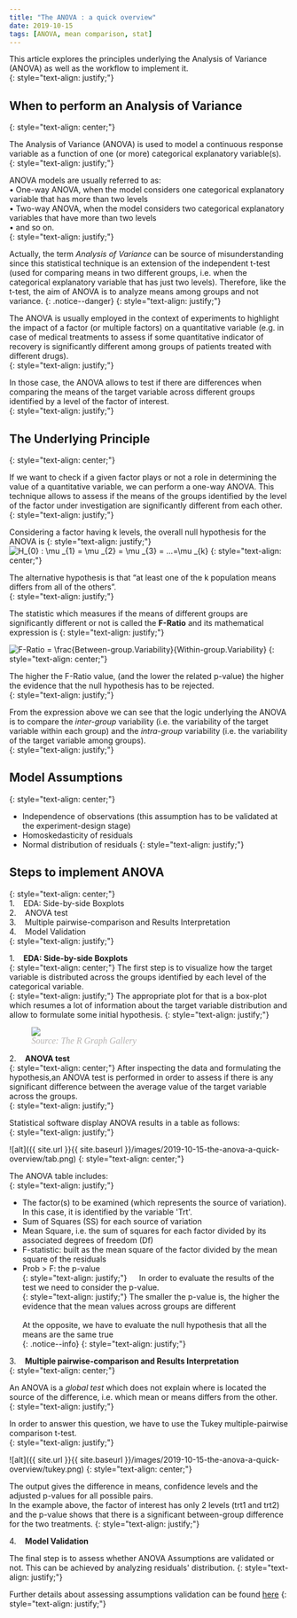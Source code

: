 ```yaml
---
title: "The ANOVA : a quick overview"
date: 2019-10-15
tags: [ANOVA, mean comparison, stat]
---
```


This article explores the principles underlying the Analysis of Variance (ANOVA) as well as the workflow to implement it.<br>
{: style="text-align: justify;"}

## When to perform an Analysis of Variance<br>
{: style="text-align: center;"}

The Analysis of Variance (ANOVA) is used to model a continuous response variable as a function of one (or more) categorical explanatory variable(s).<br>
{: style="text-align: justify;"}

ANOVA models are usually referred to as:<br>
•   One-way ANOVA, when the model considers one categorical explanatory variable that has more than two levels<br>
•   Two-way ANOVA, when the model considers two categorical explanatory variables that have more than two levels<br>
•   and so on.<br>
{: style="text-align: justify;"}

Actually, the term *Analysis of Variance* can be source of misunderstanding since this statistical technique is an extension of the independent t-test (used for comparing means in two different groups, i.e. when the categorical explanatory variable that has just two levels). Therefore, like the t-test, the aim of ANOVA is to analyze means among groups and not variance.
{: .notice--danger}
{: style="text-align: justify;"}

The ANOVA is usually employed in the context of experiments to highlight the impact of a factor (or multiple factors) on a quantitative variable (e.g. in case of medical treatments to assess if some quantitative indicator of recovery is significantly different among groups of patients treated with different drugs).<br>
{: style="text-align: justify;"}

In those case, the ANOVA allows to test if there are differences when comparing the means of the target variable across different groups identified by a level of the factor of interest.<br>
{: style="text-align: justify;"}

## The Underlying Principle<br>
{: style="text-align: center;"}

If we want to check if a given factor plays or not a role in determining the value of a quantitative variable, we can perform a one-way ANOVA. This technique allows to assess if the means of the groups identified by the level of the factor under investigation are significantly different from each other.<br>
{: style="text-align: justify;"}

Considering a factor having k levels, the overall null hypothesis for the ANOVA is
{: style="text-align: justify;"}
<img src="https://latex.codecogs.com/svg.latex?\fn_cs&space;H_{0}&space;:&space;\mu&space;_{1}&space;=&space;\mu&space;_{2}&space;=&space;\mu&space;_{3}&space;=&space;...=\mu&space;_{k}" title="H_{0} : \mu _{1} = \mu _{2} = \mu _{3} = ...=\mu _{k}" />
{: style="text-align: center;"}

The alternative hypothesis is that “at least one of the k population means differs from all of the others”.<br>
{: style="text-align: justify;"}

The statistic which measures if the means of different groups are significantly different or not is called the **F-Ratio** and its mathematical expression is
{: style="text-align: justify;"}

<img src="https://latex.codecogs.com/svg.latex?\fn_cs&space;F-Ratio&space;=&space;\frac{Between-group.Variability}{Within-group.Variability}" title="F-Ratio = \frac{Between-group.Variability}{Within-group.Variability}" />
{: style="text-align: center;"}

The higher the F-Ratio value, (and the lower the related p-value) the higher the evidence that the null hypothesis has to be rejected.<br>
{: style="text-align: justify;"}

From the expression above we can see that the logic underlying the ANOVA is to compare the *inter-group* variability (i.e. the variability of the target variable within each group) and the *intra-group* variability (i.e. the variability of the target variable among groups).<br>
{: style="text-align: justify;"}

## Model Assumptions<br>
{: style="text-align: center;"}

 - Independence of observations (this assumption has to be validated at the experiment-design stage)
 - Homoskedasticity of residuals
 - Normal distribution of residuals
 {: style="text-align: justify;"}

## Steps to implement ANOVA<br>
{: style="text-align: center;"}
<br>
1.&nbsp;&nbsp;&nbsp;&nbsp;EDA:  Side-by-side Boxplots<br>
2.&nbsp;&nbsp;&nbsp;&nbsp;ANOVA test<br>
3.&nbsp;&nbsp;&nbsp;&nbsp;Multiple pairwise-comparison and Results Interpretation<br>
4.&nbsp;&nbsp;&nbsp;&nbsp;Model Validation<br>
{: style="text-align: justify;"}

1.&nbsp;&nbsp;&nbsp;&nbsp;**EDA:  Side-by-side Boxplots**<br>
{: style="text-align: center;"}
The first step is to visualize how the target variable is distributed across the groups identified by each level of the categorical variable.<br>
{: style="text-align: justify;"}
The appropriate plot for that is a box-plot which resumes a lot of information about the target variable distribution and allow to formulate some initial hypothesis.
{: style="text-align: justify;"}
<figure>
   <img src="https://www.r-graph-gallery.com/264-control-ggplot2-boxplot-colors_files/figure-html/unnamed-chunk-1-2.png">
    <figcaption><a href="https://www.r-graph-gallery.com/264-control-ggplot2-boxplot-colors_files/figure-html/unnamed-chunk-1-2.png"></a><span style = "font-family: times, serif; font-size:12pt; font-style:italic; color: #B6B3B2; text-align: center;">Source: The R Graph Gallery</span> </figcaption>
</figure>

2.&nbsp;&nbsp;&nbsp;&nbsp;**ANOVA test**<br>
{: style="text-align: center;"}
After inspecting the data and formulating the hypothesis,an ANOVA test is performed in order to assess if there is any significant difference between the average value of the target variable across the groups.<br>
{: style="text-align: justify;"}

Statistical software display ANOVA results in a table as follows:<br>
{: style="text-align: justify;"}

![alt]({{ site.url }}{{ site.baseurl }}/images/2019-10-15-the-anova-a-quick-overview/tab.png)
{: style="text-align: center;"}


The ANOVA table includes:<br>
{: style="text-align: justify;"}
-	The factor(s) to be examined (which represents the source of variation). In this case, it is identified by the variable 'Trt'.<br>
-	Sum of Squares (SS) for each source of variation<br>
-	Mean Square, i.e. the sum of squares for each factor divided by its associated degrees of freedom (Df)<br>
-	F-statistic: built as the mean square of the factor divided by the mean square of the residuals<br>
-	Prob > F: the p-value<br>
{: style="text-align: justify;"}
 
In order to evaluate the results of the test we need to consider the p-value.<br>
{: style="text-align: justify;"}
The smaller the p-value is, the higher the evidence that the mean values across groups are different<br><br>
At the opposite, we have to evaluate the null hypothesis that all the means are the same true<br>
{: .notice--info}
{: style="text-align: justify;"}

3.&nbsp;&nbsp;&nbsp;&nbsp;**Multiple pairwise-comparison and Results Interpretation**<br>
{: style="text-align: center;"}

An ANOVA is a *global test* which does not explain where is located the source of the difference, i.e. which mean or means differs from the other.<br>
{: style="text-align: justify;"}

In order to answer this question, we have to use the Tukey multiple-pairwise comparison t-test.<br>
{: style="text-align: justify;"}

![alt]({{ site.url }}{{ site.baseurl }}/images/2019-10-15-the-anova-a-quick-overview/tukey.png)
{: style="text-align: center;"}

The output gives the difference in means, confidence levels and the adjusted p-values for all possible pairs.<br>
In the example above, the factor of interest has only 2 levels (trt1 and trt2) and the p-value shows that there is a significant between-group difference for the two treatments.
{: style="text-align: justify;"}

4.&nbsp;&nbsp;&nbsp;&nbsp;**Model Validation**<br>

The final step is to assess whether ANOVA Assumptions are validated or not. This can be achieved by analyzing residuals' distribution.
{: style="text-align: justify;"}

Further details about assessing assumptions validation can be found [here](https://datastream101.github.io/blog/linear-models-assumptions/)
{: style="text-align: justify;"}